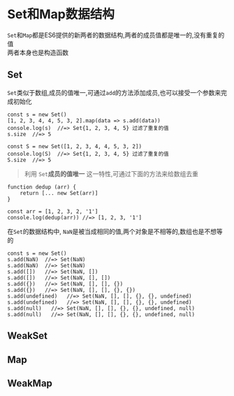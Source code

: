 # Set和Map数据结构
`Set`和`Map`都是ES6提供的新两者的数据结构,两者的成员值都是唯一的,没有重复的值  
两者本身也是构造函数

## Set
`Set`类似于数组,成员的值唯一,可通过`add`的方法添加成员,也可以接受一个参数来完成初始化

```
const s = new Set()
[1, 2, 3, 4, 4, 5, 3, 2].map(data => s.add(data))
console.log(s)  //=> Set{1, 2, 3, 4, 5} 过滤了重复的值
s.size  //=> 5

const S = new Set([1, 2, 3, 4, 4, 5, 3, 2])
console.log(S)  //=> Set{1, 2, 3, 4, 5} 过滤了重复的值
S.size  //=> 5
```

> 利用 `Set`**成员的值唯一** 这一特性,可通过下面的方法来给数组去重

```
function dedup (arr) {
    return [... new Set(arr)]
}

const arr = [1, 2, 3, 2, '1']
console.log(dedup(arr)) //=> [1, 2, 3, '1']
```
在`Set`的数据结构中, `NaN`是被当成相同的值,两个对象是不相等的,数组也是不想等的
```
const s = new Set()
s.add(NaN)  //=> Set(NaN)
s.add(NaN)  //=> Set(NaN)
s.add([])   //=> Set(NaN, [])
s.add([])   //=> Set(NaN, [], [])
s.add({})   //=> Set(NaN, [], [], {})
s.add({})   //=> Set(NaN, [], [], {}, {})
s.add(undefined)   //=> Set(NaN, [], [], {}, {}, undefined)
s.add(undefined)   //=> Set(NaN, [], [], {}, {}, undefined)
s.add(null)   //=> Set(NaN, [], [], {}, {}, undefined, null)
s.add(null)   //=> Set(NaN, [], [], {}, {}, undefined, null)
```



## WeakSet

## Map

## WeakMap
